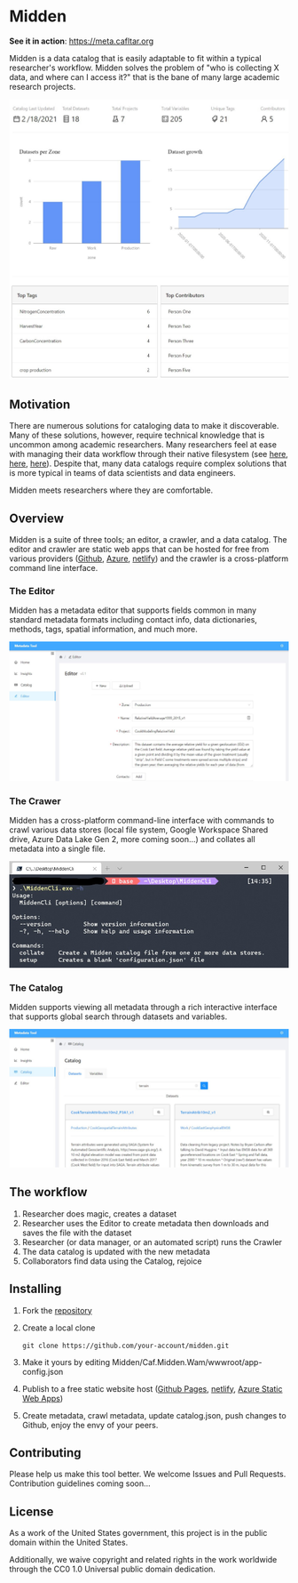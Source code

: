 # Midden

**See it in action**: https://meta.cafltar.org

Midden is a data catalog that is easily adaptable to fit within a typical researcher's workflow. Midden solves the problem of "who is collecting X data, and where can I access it?" that is the bane of many large academic research projects.

![screenshot of insight dashboard](media/insights.jpg)

## Motivation

There are numerous solutions for cataloging data to make it discoverable. Many of these solutions, however, require technical knowledge that is uncommon among academic researchers. Many researchers feel at ease with managing their data workflow through their native filesystem (see [here](https://journals.plos.org/ploscompbiol/article?id=10.1371/journal.pcbi.1005510), [here](https://data.research.cornell.edu/content/file-management), [here](https://data.library.arizona.edu/data-management/best-practices/data-project-organization)). Despite that, many data catalogs require complex solutions that is more typical in teams of data scientists and data engineers.

Midden meets researchers where they are comfortable.

## Overview

Midden is a suite of three tools; an editor, a crawler, and a data catalog. The editor and crawler are static web apps that can be hosted for free from various providers ([Github](https://pages.github.com/), [Azure](https://azure.microsoft.com/en-us/services/app-service/static/), [netlify](https://www.netlify.com/)) and the crawler is a cross-platform command line interface.

### The Editor

Midden has a metadata editor that supports fields common in many standard metadata formats including contact info, data dictionaries, methods, tags, spatial information, and much more.

![screenshot of editor](media/editor.jpg)

### The Crawer

Midden has a cross-platform command-line interface with commands to crawl various data stores (local file system, Google Workspace Shared drive, Azure Data Lake Gen 2, more coming soon...) and collates all metadata into a single file.

![screenshot of crawler](media/crawler.jpg)

### The Catalog

Midden supports viewing all metadata through a rich interactive interface that supports global search through datasets and variables.

![screenshot of catalog](media/catalog.jpg)

## The workflow

1. Researcher does magic, creates a dataset
2. Researcher uses the Editor to create metadata then downloads and saves the file with the dataset
3. Researcher (or data manager, or an automated script) runs the Crawler
4. The data catalog is updated with the new metadata
5. Collaborators find data using the Catalog, rejoice

## Installing

1. Fork the [repository](https://github.com/cafincubator/midden)
2. Create a local clone

    `git clone https://github.com/your-account/midden.git`

3. Make it yours by editing Midden/Caf.Midden.Wam/wwwroot/app-config.json

4. Publish to a free static website host ([Github Pages](https://www.meziantou.net/publishing-a-blazor-webassembly-application-to-github-pages.htm), [netlify](https://swimburger.net/blog/dotnet/how-to-deploy-blazor-webassembly-to-netlify), [Azure Static Web Apps](https://code-maze.com/deploying-blazor-webassembly-into-azure-static-web-apps/))

5. Create metadata, crawl metadata, update catalog.json, push changes to Github, enjoy the envy of your peers.

## Contributing

Please help us make this tool better. We welcome Issues and Pull Requests. Contribution guidelines coming soon...

## License

As a work of the United States government, this project is in the public domain within the United States.

Additionally, we waive copyright and related rights in the work worldwide through the CC0 1.0 Universal public domain dedication.